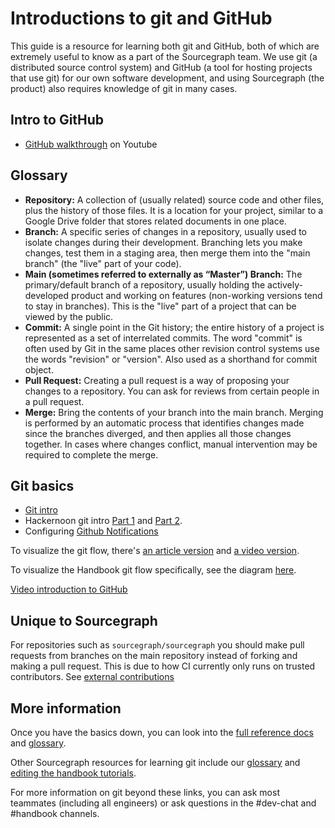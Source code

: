 # Introductions to git and GitHub

This guide is a resource for learning both git and GitHub, both of which are extremely useful to know as a part of the Sourcegraph team. We use git (a distributed source control system) and GitHub (a tool for hosting projects that use git) for our own software development, and using Sourcegraph (the product) also requires knowledge of git in many cases.

## Intro to GitHub

- [GitHub walkthrough](https://youtu.be/sz6zfrQpCQg) on Youtube

## Glossary

- **Repository:** A collection of (usually related) source code and other files, plus the history of those files. It is a location for your project, similar to a Google Drive folder that stores related documents in one place.
- **Branch:** A specific series of changes in a repository, usually used to isolate changes during their development. Branching lets you make changes, test them in a staging area, then merge them into the "main branch" (the "live" part of your code).
- **Main (sometimes referred to externally as “Master”) Branch:** The primary/default branch of a repository, usually holding the actively-developed product and working on features (non-working versions tend to stay in branches). This is the "live" part of a project that can be viewed by the public.
- **Commit:** A single point in the Git history; the entire history of a project is represented as a set of interrelated commits. The word "commit" is often used by Git in the same places other revision control systems use the words "revision" or "version". Also used as a shorthand for commit object.
- **Pull Request:** Creating a pull request is a way of proposing your changes to a repository. You can ask for reviews from certain people in a pull request.
- **Merge:** Bring the contents of your branch into the main branch. Merging is performed by an automatic process that identifies changes made since the branches diverged, and then applies all those changes together. In cases where changes conflict, manual intervention may be required to complete the merge.

## Git basics

- [Git intro](https://guides.github.com/introduction/git-handbook/)
- Hackernoon git intro [Part 1](https://hackernoon.com/understanding-git-fcffd87c15a3) and [Part 2](https://hackernoon.com/understanding-git-2-81feb12b8b26).
- Configuring [Github Notifications](github-notifications/index.md)

To visualize the git flow, there's [an article version](https://guides.github.com/introduction/flow/) and [a video version](https://www.youtube.com/watch?v=47E-jcuQz5c&index=1&list=PLg7s6cbtAD17Gw5u8644bgKhgRLiJXdX4).

To visualize the Handbook git flow specifically, see the diagram [here](../../../handbook/editing/index.md#overview).

[Video introduction to GitHub](https://www.youtube.com/watch?v=sz6zfrQpCQg)

## Unique to Sourcegraph

For repositories such as `sourcegraph/sourcegraph` you should make pull requests from branches on the main repository instead of forking and making a pull request. This is due to how CI currently only runs on trusted contributors. See [external contributions](../../../departments/engineering/engineering/process/external_contributions.md)

## More information

Once you have the basics down, you can look into the [full reference docs](https://git-scm.com/docs) and [glossary](https://git-scm.com/docs/gitglossary).

Other Sourcegraph resources for learning git include our [glossary](../glossary.md) and [editing the handbook tutorials](../../../handbook/editing/index.md).

For more information on git beyond these links, you can ask most teammates (including all engineers) or ask questions in the #dev-chat and #handbook channels.
